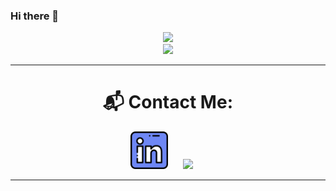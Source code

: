 ### Hi there 👋

<!--
**debo19/debo19** is a ✨ _special_ ✨ repository because its `README.md` (this file) appears on your GitHub profile.

Here are some ideas to get you started:

- 🔭 I’m currently working on ...
- 🌱 I’m currently learning ...
- 👯 I’m looking to collaborate on ...
- 🤔 I’m looking for help with ...
- 💬 Ask me about ...
- 📫 How to reach me: ...
- 😄 Pronouns: ...
- ⚡ Fun fact: ...
-->

<p align="center">
 <a href="https://git.io/streak-stats">
    <img src="http://github-readme-streak-stats.herokuapp.com?user=debo19&theme=react&background=0d1117&border=666">
  </a>
  <br>
  <a href="https://github.com/warunicorn19/github-readme-activity-graph">
    <img src="https://activity-graph.herokuapp.com/graph?username=debo19&theme=react-dark&hide_border=true">
  </a>
</p>
<hr>
 <h1 align = "center">📬 Contact Me:</h1>
<p align = "center">
  <a href="https://www.linkedin.com/in/debopriya-bhattacharjee-660861211/" target="_blank"><img height="60" src="https://raw.githubusercontent.com/kumarjeetray/kumarjeetray/main/linkedin.png"></a>&nbsp;&nbsp;&nbsp;&nbsp;&nbsp;
<a href="https://www.instagram.com/debopriya_b/" target="_blank"><img height="60" src="https://image.flaticon.com/icons/svg/725/725278.svg"></a>&nbsp;&nbsp;&nbsp;&nbsp;&nbsp;
</p>
<hr>                         
